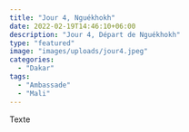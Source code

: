 ```yaml
---
title: "Jour 4, Nguékhokh"
date: 2022-02-19T14:46:10+06:00
description: "Jour 4, Départ de Nguékhokh"
type: "featured"
image: "images/uploads/jour4.jpeg"
categories: 
  - "Dakar"
tags:
  - "Ambassade"
  - "Mali"
---
```



Texte